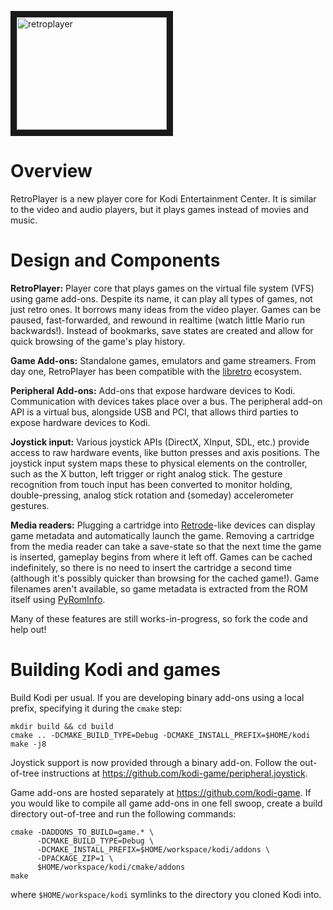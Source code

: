 <a href="http://www.youtube.com/watch?feature=player_embedded&v=Moh67r0iBGA
" target="_blank"><img src="http://img.youtube.com/vi/Moh67r0iBGA/0.jpg" 
alt="retroplayer" width="240" height="180" border="10"/></a>

# Overview

RetroPlayer is a new player core for Kodi Entertainment Center. It is similar to the video and audio players, but it plays games instead of movies and music.

# Design and Components

**RetroPlayer:** Player core that plays games on the virtual file system (VFS) using game add-ons. Despite its name, it can play all types of games, not just retro ones. It borrows many ideas from the video player. Games can be paused, fast-forwarded, and rewound in realtime (watch little Mario run backwards!). Instead of bookmarks, save states are created and allow for quick browsing of the game's play history.

**Game Add-ons:** Standalone games, emulators and game streamers. From day one, RetroPlayer has been compatible with the [libretro](http://www.libretro.com/) ecosystem.

**Peripheral Add-ons:** Add-ons that expose hardware devices to Kodi. Communication with devices takes place over a bus. The peripheral add-on API is a virtual bus, alongside USB and PCI, that allows third parties to expose hardware devices to Kodi.

**Joystick input:** Various joystick APIs (DirectX, XInput, SDL, etc.) provide access to raw hardware events, like button presses and axis positions. The joystick input system maps these to physical elements on the controller, such as the X button, left trigger or right analog stick. The gesture recognition from touch input has been converted to monitor holding, double-pressing, analog stick rotation and (someday) accelerometer gestures.

**Media readers:** Plugging a cartridge into [Retrode](http://www.retrode.org/)-like devices can display game metadata and automatically launch the game. Removing a cartridge from the media reader can take a save-state so that the next time the game is inserted, gameplay begins from where it left off. Games can be cached indefinitely, so there is no need to insert the cartridge a second time (although it's possibly quicker than browsing for the cached game!). Game filenames aren't available, so game metadata is extracted from the ROM itself using [PyRomInfo](https://github.com/garbear/pyrominfo).

Many of these features are still works-in-progress, so fork the code and help out!

# Building Kodi and games

Build Kodi per usual. If you are developing binary add-ons using a local prefix, specifying it during the `cmake` step:

```
mkdir build && cd build
cmake .. -DCMAKE_BUILD_TYPE=Debug -DCMAKE_INSTALL_PREFIX=$HOME/kodi
make -j8
```

Joystick support is now provided through a binary add-on. Follow the out-of-tree instructions at https://github.com/kodi-game/peripheral.joystick.

Game add-ons are hosted separately at https://github.com/kodi-game. If you would like to compile all game add-ons in one fell swoop, create a build directory out-of-tree and run the following commands:

```
cmake -DADDONS_TO_BUILD=game.* \
      -DCMAKE_BUILD_TYPE=Debug \
      -DCMAKE_INSTALL_PREFIX=$HOME/workspace/kodi/addons \
      -DPACKAGE_ZIP=1 \
      $HOME/workspace/kodi/cmake/addons
make
```

where `$HOME/workspace/kodi` symlinks to the directory you cloned Kodi into.
